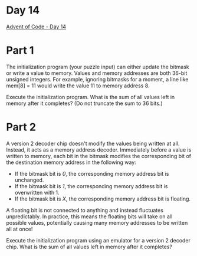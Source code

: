 # Day 14
[Advent of Code - Day 14](https://adventofcode.com/2020/day/14)

# Part 1
The initialization program (your puzzle input) can either update the bitmask or write a value to memory. Values and memory addresses are both 36-bit unsigned integers. For example, ignoring bitmasks for a moment, a line like mem[8] = 11 would write the value 11 to memory address 8.

Execute the initialization program. What is the sum of all values left in memory after it completes? (Do not truncate the sum to 36 bits.)

# Part 2
A version 2 decoder chip doesn't modify the values being written at all. Instead, it acts as a memory address decoder. Immediately before a value is written to memory, each bit in the bitmask modifies the corresponding bit of the destination memory address in the following way:

- If the bitmask bit is *0*, the corresponding memory address bit is unchanged.
- If the bitmask bit is *1*, the corresponding memory address bit is overwritten with 1.
- If the bitmask bit is *X*, the corresponding memory address bit is floating.

A floating bit is not connected to anything and instead fluctuates unpredictably. In practice, this means the floating bits will take on all possible values, potentially causing many memory addresses to be written all at once!

Execute the initialization program using an emulator for a version 2 decoder chip. What is the sum of all values left in memory after it completes?
